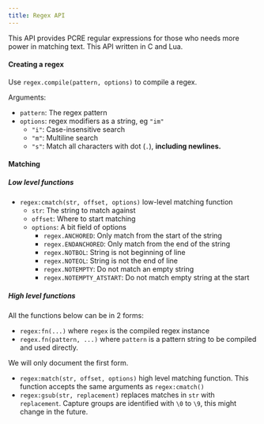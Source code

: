 ```yaml
---
title: Regex API
---
```


This API provides PCRE regular expressions for those who needs more power in matching text.
This API written in C and Lua.

#### Creating a regex
Use `regex.compile(pattern, options)` to compile a regex.

Arguments:
- `pattern`: The regex pattern
- `options`: regex modifiers as a string, eg `"im"`
  - `"i"`: Case-insensitive search
  - `"m"`: Multiline search
  - `"s"`: Match all characters with dot (`.`), **including newlines.**

#### Matching
##### Low level functions
- `regex:cmatch(str, offset, options)` low-level matching function
  - `str`: The string to match against
  - `offset`: Where to start matching
  - `options`: A bit field of options
    - `regex.ANCHORED`: Only match from the start of the string
    - `regex.ENDANCHORED`: Only match from the end of the string
    - `regex.NOTBOL`: String is not beginning of line
    - `regex.NOTEOL`: String is not the end of line
    - `regex.NOTEMPTY`: Do not match an empty string
    - `regex.NOTEMPTY_ATSTART`: Do not match empty string at the start

##### High level functions
All the functions below can be in 2 forms:
- `regex:fn(...)` where `regex` is the compiled regex instance
- `regex.fn(pattern, ...)` where `pattern` is a pattern string to be compiled and used directly.

We will only document the first form.

- `regex:match(str, offset, options)` high level matching function. This function accepts
  the same arguments as `regex:cmatch()`
- `regex:gsub(str, replacement)` replaces matches in `str` with `replacement`.
  Capture groups are identified with `\0` to `\9`, this might change in the future.

